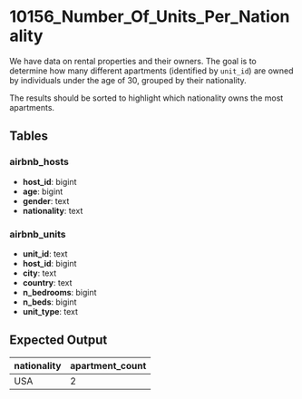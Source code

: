 # 10156_Number_Of_Units_Per_Nationality

We have data on rental properties and their owners. The goal is to determine how many different apartments (identified by `unit_id`) are owned by individuals under the age of 30, grouped by their nationality.

The results should be sorted to highlight which nationality owns the most apartments.

## Tables

### airbnb_hosts
- **host_id**: bigint
- **age**: bigint
- **gender**: text
- **nationality**: text

### airbnb_units
- **unit_id**: text
- **host_id**: bigint
- **city**: text
- **country**: text
- **n_bedrooms**: bigint
- **n_beds**: bigint
- **unit_type**: text

## Expected Output

| nationality | apartment_count |
|-------------|------------------|
| USA         | 2                |
